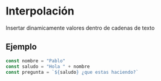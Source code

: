 # Interpolación
Insertar dinamicamente valores dentro de cadenas de texto

## Ejemplo
```js
const nombre = "Pablo"
const saludo = "Hola " + nombre
const pregunta = `${saludo} ¿que estas haciendo?`
```